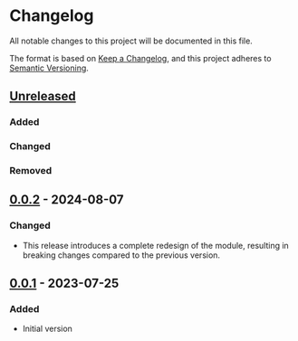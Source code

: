 # Changelog

All notable changes to this project will be documented in this file.

The format is based on [Keep a Changelog](https://keepachangelog.com/en/1.1.0/),
and this project adheres to [Semantic Versioning](https://semver.org/spec/v2.0.0.html).

## [Unreleased]

### Added

### Changed

### Removed

## [0.0.2] - 2024-08-07

### Changed
- This release introduces a complete redesign of the module, resulting in breaking changes compared to the previous version. 

## [0.0.1] - 2023-07-25
### Added
- Initial version

[unreleased]: https://github.com/duizendstra/dui-terraform-gcp-project-iam/compare/v0.0.2...HEAD
[0.0.2]: https://github.com/duizendstra/dui-terraform-gcp-project-iam/compare/v0.0.1...v0.0.2
[0.0.1]: https://github.com/duizendstra/dui-terraform-gcp-project-iam/releases/tag/v0.0.1
